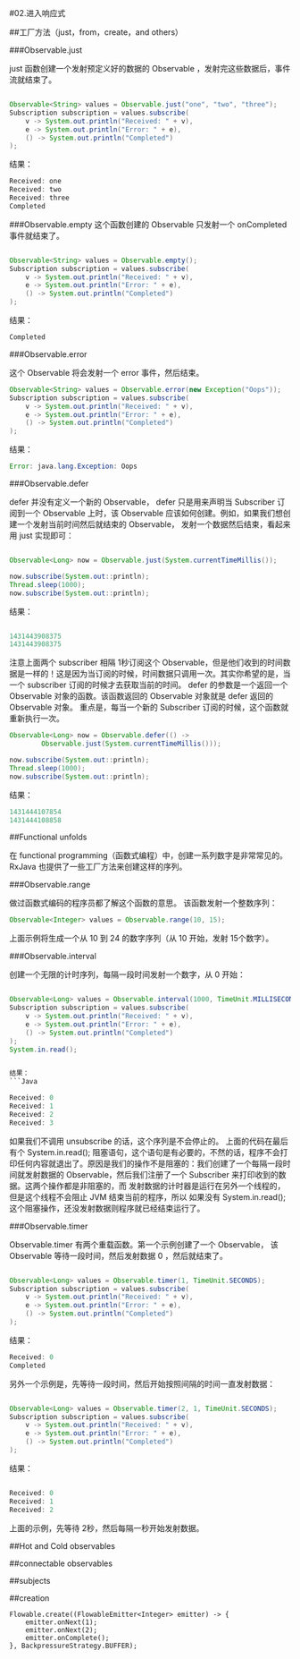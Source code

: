 #02.进入响应式

##工厂方法（just，from，create，and others）

###Observable.just

just 函数创建一个发射预定义好的数据的 Observable ，发射完这些数据后，事件流就结束了。


```java

Observable<String> values = Observable.just("one", "two", "three");
Subscription subscription = values.subscribe(
    v -> System.out.println("Received: " + v),
    e -> System.out.println("Error: " + e),
    () -> System.out.println("Completed")
);

```
结果：
```java 
Received: one
Received: two
Received: three
Completed
```

###Observable.empty
这个函数创建的 Observable 只发射一个 onCompleted 事件就结束了。

```java 

Observable<String> values = Observable.empty();
Subscription subscription = values.subscribe(
    v -> System.out.println("Received: " + v),
    e -> System.out.println("Error: " + e),
    () -> System.out.println("Completed")
);

```

结果：

```java
Completed
```

###Observable.error

这个 Observable 将会发射一个 error 事件，然后结束。

```java
Observable<String> values = Observable.error(new Exception("Oops"));
Subscription subscription = values.subscribe(
    v -> System.out.println("Received: " + v),
    e -> System.out.println("Error: " + e),
    () -> System.out.println("Completed")
);

```
 
结果：
```Java
Error: java.lang.Exception: Oops
```

###Observable.defer

defer 并没有定义一个新的 Observable， defer 只是用来声明当 Subscriber 订阅到一个 Observable 上时，该 Observable 应该如何创建。例如，如果我们想创建一个发射当前时间然后就结束的 Observable， 发射一个数据然后结束，看起来用 just 实现即可：

```Java

Observable<Long> now = Observable.just(System.currentTimeMillis());

now.subscribe(System.out::println);
Thread.sleep(1000);
now.subscribe(System.out::println);
```

结果：
```Java

1431443908375
1431443908375

```
 
注意上面两个 subscriber 相隔 1秒订阅这个 Observable，但是他们收到的时间数据是一样的！这是因为当订阅的时候，时间数据只调用一次。其实你希望的是，当 一个 subscriber 订阅的时候才去获取当前的时间。 defer 的参数是一个返回一个 Observable 对象的函数。该函数返回的 Observable 对象就是 defer 返回的 Observable 对象。 重点是，每当一个新的 Subscriber 订阅的时候，这个函数就重新执行一次。

```Java
Observable<Long> now = Observable.defer(() ->
        Observable.just(System.currentTimeMillis()));

now.subscribe(System.out::println);
Thread.sleep(1000);
now.subscribe(System.out::println);

```

 
结果：
```Java
1431444107854
1431444108858
```


##Functional unfolds

在 functional programming（函数式编程）中，创建一系列数字是非常常见的。 RxJava 也提供了一些工厂方法来创建这样的序列。

###Observable.range

做过函数式编码的程序员都了解这个函数的意思。 该函数发射一个整数序列：

```Java
Observable<Integer> values = Observable.range(10, 15);
```
 
上面示例将生成一个从 10 到 24 的数字序列（从 10 开始，发射 15个数字）。

###Observable.interval

创建一个无限的计时序列，每隔一段时间发射一个数字，从 0 开始：
```Java

Observable<Long> values = Observable.interval(1000, TimeUnit.MILLISECONDS);
Subscription subscription = values.subscribe(
    v -> System.out.println("Received: " + v),
    e -> System.out.println("Error: " + e),
    () -> System.out.println("Completed")
);
System.in.read();


结果：
```Java

Received: 0
Received: 1
Received: 2
Received: 3
```

如果我们不调用 unsubscribe 的话，这个序列是不会停止的。
上面的代码在最后有个 System.in.read(); 阻塞语句，这个语句是有必要的，不然的话，程序不会打印任何内容就退出了。原因是我们的操作不是阻塞的：我们创建了一个每隔一段时间就发射数据的 Observable，然后我们注册了一个 Subscriber 来打印收到的数据。这两个操作都是非阻塞的，而 发射数据的计时器是运行在另外一个线程的，但是这个线程不会阻止 JVM 结束当前的程序，所以 如果没有 System.in.read(); 这个阻塞操作，还没发射数据则程序就已经结束运行了。


###Observable.timer

Observable.timer 有两个重载函数。第一个示例创建了一个 Observable， 该 Observable 等待一段时间，然后发射数据 0 ，然后就结束了。
```Java

Observable<Long> values = Observable.timer(1, TimeUnit.SECONDS);
Subscription subscription = values.subscribe(
    v -> System.out.println("Received: " + v),
    e -> System.out.println("Error: " + e),
    () -> System.out.println("Completed")
);
```

结果：
```Java
Received: 0
Completed
```
 
另外一个示例是，先等待一段时间，然后开始按照间隔的时间一直发射数据：
```Java

Observable<Long> values = Observable.timer(2, 1, TimeUnit.SECONDS);
Subscription subscription = values.subscribe(
    v -> System.out.println("Received: " + v),
    e -> System.out.println("Error: " + e),
    () -> System.out.println("Completed")
);
```


结果：
```Java

Received: 0
Received: 1
Received: 2
```
 
上面的示例，先等待 2秒，然后每隔一秒开始发射数据。



##Hot and Cold observables

##connectable observables

##subjects

##creation

```
Flowable.create((FlowableEmitter<Integer> emitter) -> {
    emitter.onNext(1);
    emitter.onNext(2);
    emitter.onComplete();
}, BackpressureStrategy.BUFFER);
```

